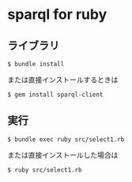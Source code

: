 # sparql for ruby

## ライブラリ

```
$ bundle install
```

または直接インストールするときは
```
$ gem install sparql-client
```

## 実行

```
$ bundle exec ruby src/select1.rb
```
または直接インストールした場合は
```
$ ruby src/select1.rb
```
